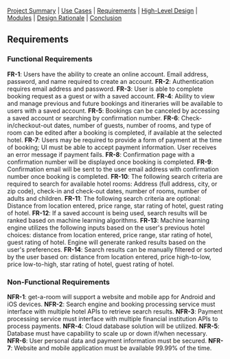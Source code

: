 [Project Summary](index.md) | [Use Cases](use_cases.md) | [Requirements](requirements.md) | [High-Level Design](high_level_design.md) | [Modules](modules.md) | [Design Rationale](design_rationale.md) | [Conclusion](conclusion.md)

## Requirements

### Functional Requirements

**FR-1**: Users have the ability to create an online account. Email address, password, and name required to create an account.
**FR-2**: Authentication requires email address and password.
**FR-3**: User is able to complete booking request as a guest or with a saved account.
**FR-4**: Ability to view and manage previous and future bookings and itineraries will be available to users with a saved account.
**FR-5**: Bookings can be canceled by accessing a saved account or searching by confirmation number.
**FR-6**: Check-in/checkout-out dates, number of guests, number of rooms, and type of room can be edited after a booking is completed, if available at the selected hotel.
**FR-7**: Users may be required to provide a form of payment at the time of booking; UI must be able to accept payment information. User receives an error message if payment fails.
**FR-8**: Confirmation page with a confirmation number will be displayed once booking is completed.
**FR-9**: Confirmation email will be sent to the user email address with confirmation number once booking is completed.
**FR-10**: The following search criteria are required to search for available hotel rooms: Address (full address, city, or zip code), check-in and check-out dates, number of rooms, number of adults and children.
**FR-11**: The following search criteria are optional: Distance from location entered, price range, star rating of hotel, guest rating of hotel.
**FR-12**: If a saved account is being used, search results will be ranked based on machine learning algorithms.
**FR-13**: Machine learning engine utilizes the following inputs based on the user's previous hotel choices: distance from location entered, price range, star rating of hotel, guest rating of hotel. Engine will generate ranked results based on the user's preferences.
**FR-14**: Search results can be manually filtered or sorted by the user based on: distance from location entered, price high-to-low, price low-to-high, star rating of hotel, guest rating of hotel.

### Non-Functional Requirements

**NFR-1**: get-a-room will support a website and mobile app for Android and iOS devices.
**NFR-2**: Search engine and booking processing service must interface with multiple hotel APIs to retrieve search results.
**NFR-3**: Payment processing service must interface with multiple financial institution APIs to process payments.
**NFR-4**: Cloud database solution will be utilized.
**NFR-5**: Database must have capability to scale up or down if/when necessary.
**NFR-6**: User personal data and payment information must be secured.
**NFR-7**: Website and mobile application must be available 99.99% of the time.
